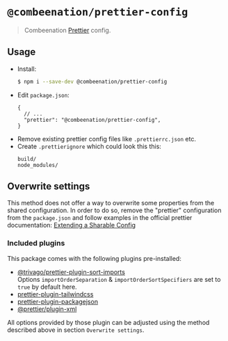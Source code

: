 # `@combeenation/prettier-config`

> Combeenation [Prettier](https://prettier.io) config.

## Usage

- Install:
  ```bash
  $ npm i --save-dev @combeenation/prettier-config
  ```
- Edit `package.json`:
  ```jsonc
  {
    // ...
    "prettier": "@combeenation/prettier-config",
  }
  ```
- Remove existing prettier config files like `.prettierrc.json` etc.
- Create `.prettierignore` which could look this this:
  ```text
  build/
  node_modules/
  ```

## Overwrite settings

This method does not offer a way to overwrite some properties from the shared configuration.
In order to do so, remove the "prettier" configuration from the `package.json` and follow examples in the official prettier documentation:
[Extending a Sharable Config](https://prettier.io/docs/sharing-configurations#extending-a-sharable-config)

### Included plugins

This package comes with the following plugins pre-installed:

- [@trivago/prettier-plugin-sort-imports](https://www.npmjs.com/package/@trivago/prettier-plugin-sort-imports)  
  Options `importOrderSeparation` & `importOrderSortSpecifiers` are set to `true` by default here.
- [prettier-plugin-tailwindcss](https://www.npmjs.com/package/prettier-plugin-tailwindcss)
- [prettier-plugin-packagejson](https://www.npmjs.com/package/prettier-plugin-packagejson)
- [@prettier/plugin-xml](https://www.npmjs.com/package/@prettier/plugin-xml)

All options provided by those plugin can be adjusted using the method described above in section `Overwrite settings`.
